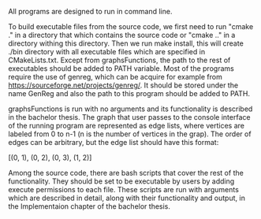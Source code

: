 All programs are designed to run in command line.

To build executable files from the source code, we first need to run "cmake ." in a directory that which contains the source code or "cmake .." in a directory withing this directory. Then we run make install, this will create ./bin directory with all executable files which are specified in CMakeLists.txt.  Except from graphsFunctions, the path to the rest of executables should be added to PATH variable.
Most of the programs require the use of genreg, which can be acquire for example from https://sourceforge.net/projects/genreg/. It should be stored under the name GenReg and also the path to this program should be added to PATH.

graphsFunctions is run with no arguments and its functionality is described in the bachelor thesis. The graph that user passes to the console interface of the running program are represented as edge lists, where vertices are labeled from 0 to n-1 (n is the number of vertices in the grap). The order of edges can be arbitrary, but the edge list should have this format:

[(0, 1), (0, 2), (0, 3), (1, 2)]

Among the source code, there are bash scripts that cover the rest of the functionality. They should be set to be executable by users by adding execute permissions to each file. These scripts are run with arguments which are described in detail, along with their functionality and output, in the Implementaion chapter of the bachelor thesis.


